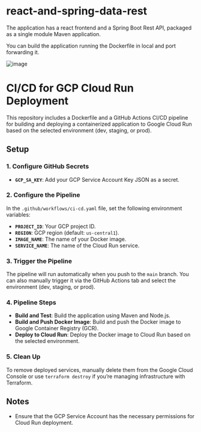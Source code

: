 # react-and-spring-data-rest

The application has a react frontend and a Spring Boot Rest API, packaged as a single module Maven application.

You can build the application running the Dockerfile in local and port forwarding it.

![image](https://github.com/user-attachments/assets/d017c295-8715-478a-9c2e-8234819a3e09)

# CI/CD for GCP Cloud Run Deployment

This repository includes a Dockerfile and a GitHub Actions CI/CD pipeline for building and deploying a containerized application to Google Cloud Run based on the selected environment (dev, staging, or prod).

## Setup

### 1. Configure GitHub Secrets

- **`GCP_SA_KEY`**: Add your GCP Service Account Key JSON as a secret.

### 2. Configure the Pipeline

In the `.github/workflows/ci-cd.yaml` file, set the following environment variables:

- **`PROJECT_ID`**: Your GCP project ID.
- **`REGION`**: GCP region (default: `us-central1`).
- **`IMAGE_NAME`**: The name of your Docker image.
- **`SERVICE_NAME`**: The name of the Cloud Run service.

### 3. Trigger the Pipeline

The pipeline will run automatically when you push to the `main` branch. You can also manually trigger it via the GitHub Actions tab and select the environment (dev, staging, or prod).

### 4. Pipeline Steps

- **Build and Test**: Build the application using Maven and Node.js.
- **Build and Push Docker Image**: Build and push the Docker image to Google Container Registry (GCR).
- **Deploy to Cloud Run**: Deploy the Docker image to Cloud Run based on the selected environment.

### 5. Clean Up

To remove deployed services, manually delete them from the Google Cloud Console or use `terraform destroy` if you’re managing infrastructure with Terraform.

## Notes

- Ensure that the GCP Service Account has the necessary permissions for Cloud Run deployment.

